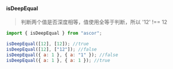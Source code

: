 #### isDeepEqual 
> 判断两个值是否深度相等，值使用全等于判断，所以 '12' !== 12

```javascript
import { isDeepEqual } from "ascor";

isDeepEqual([12], [12]); //true
isDeepEqual([12], ["12"]); //false
isDeepEqual({ a: 1 }, { a: "1" }); //false
isDeepEqual({ a: 1 }, { a: 1 }); //true
```